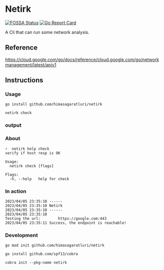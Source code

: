 # Netirk
[![FOSSA Status](https://app.fossa.com/api/projects/git%2Bgithub.com%2Fhimasagaratluri%2Fnetirk.svg?type=shield)](https://app.fossa.com/projects/git%2Bgithub.com%2Fhimasagaratluri%2Fnetirk?ref=badge_shield) [![Go Report Card](https://goreportcard.com/badge/github.com/himasagaratluri/netirk)](https://goreportcard.com/report/github.com/himasagaratluri/netirk)

A Cli that can run some network analysis.

## Reference
https://cloud.google.com/go/docs/reference/cloud.google.com/go/networkmanagement/latest/apiv1

## Instructions

### Usage

```(shell)
go install github.com/himasagaratluri/netirk

netirk check
```

### output

### About

```(shell)
⚡  netirk help check
verify if host resp is OK

Usage:
  netirk check [flags]

Flags:
  -h, --help   help for check
```

### In action

```(shell)
2023/04/05 23:35:10 ------
2023/04/05 23:35:10 Netirk
2023/04/05 23:35:10 ------
2023/04/05 23:35:10 
Testing the url:        https://google.com:443
2023/04/05 23:35:11 Success, the endpoint is reachable!  
```

### Development

```(shell)
go mod init github.com/himasagaratluri/netirk

go install github.com/spf13/cobra

cobra init --pkg-name netirk
```
